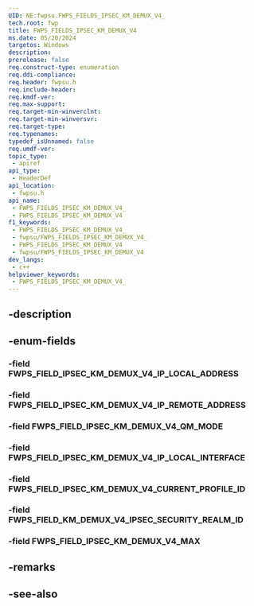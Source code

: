 ```yaml
---
UID: NE:fwpsu.FWPS_FIELDS_IPSEC_KM_DEMUX_V4_
tech.root: fwp
title: FWPS_FIELDS_IPSEC_KM_DEMUX_V4
ms.date: 05/20/2024
targetos: Windows
description: 
prerelease: false
req.construct-type: enumeration
req.ddi-compliance: 
req.header: fwpsu.h
req.include-header: 
req.kmdf-ver: 
req.max-support: 
req.target-min-winverclnt: 
req.target-min-winversvr: 
req.target-type: 
req.typenames: 
typedef_isUnnamed: false
req.umdf-ver: 
topic_type:
 - apiref
api_type:
 - HeaderDef
api_location:
 - fwpsu.h
api_name:
 - FWPS_FIELDS_IPSEC_KM_DEMUX_V4_
 - FWPS_FIELDS_IPSEC_KM_DEMUX_V4
f1_keywords:
 - FWPS_FIELDS_IPSEC_KM_DEMUX_V4_
 - fwpsu/FWPS_FIELDS_IPSEC_KM_DEMUX_V4_
 - FWPS_FIELDS_IPSEC_KM_DEMUX_V4
 - fwpsu/FWPS_FIELDS_IPSEC_KM_DEMUX_V4
dev_langs:
 - c++
helpviewer_keywords:
 - FWPS_FIELDS_IPSEC_KM_DEMUX_V4_
---
```


## -description

## -enum-fields

### -field FWPS_FIELD_IPSEC_KM_DEMUX_V4_IP_LOCAL_ADDRESS

### -field FWPS_FIELD_IPSEC_KM_DEMUX_V4_IP_REMOTE_ADDRESS

### -field FWPS_FIELD_IPSEC_KM_DEMUX_V4_QM_MODE

### -field FWPS_FIELD_IPSEC_KM_DEMUX_V4_IP_LOCAL_INTERFACE

### -field FWPS_FIELD_IPSEC_KM_DEMUX_V4_CURRENT_PROFILE_ID

### -field FWPS_FIELD_KM_DEMUX_V4_IPSEC_SECURITY_REALM_ID

### -field FWPS_FIELD_IPSEC_KM_DEMUX_V4_MAX

## -remarks

## -see-also

